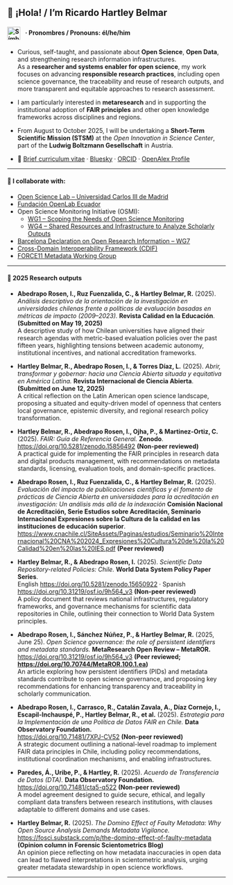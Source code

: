 ## 👋 ¡Hola! / I’m Ricardo Hartley Belmar 
#### <h4><img src="https://upload.wikimedia.org/wikipedia/commons/9/91/Neurodiversity_Symbol.svg" alt="Símbolo de neurodiversidad" width="30" style="vertical-align: middle; margin-right: 8px;" /> · Pronombres / Pronouns: él/he/him</h4>

- Curious, self-taught, and passionate about **Open Science**, **Open Data**, and strengthening research information infrastructures.  
As a **researcher and systems enabler for open science**, my work focuses on advancing **responsible research practices**, including open science governance, the traceability and reuse of research outputs, and more transparent and equitable approaches to research assessment.

- I am particularly interested in **metaresearch** and in supporting the institutional adoption of **FAIR principles** and other open knowledge frameworks across disciplines and regions.

- From August to October 2025, I will be undertaking a **Short-Term Scientific Mission (STSM)** at the *Open Innovation in Science Center*, part of the **Ludwig Boltzmann Gesellschaft** in Austria.

- 📄 [Brief curriculum vitae](https://docs.google.com/document/d/1S3UwXP_em17aMeoEodq1xexQ-PgyJBeP9n3v2gxIx3g/edit?usp=sharing) · [Bluesky](https://bsky.app/profile/ricardohartley.bsky.social) · [ORCID](https://orcid.org/0000-0002-2544-587X) · [OpenAlex Profile](https://openalex.org/A5077204313)

---
#### 🔭 I collaborate with:  

  - [Open Science Lab – Universidad Carlos III de Madrid](https://opensciencelab.uc3m.es)  
  - [Fundación OpenLab Ecuador](https://openlab.ec)  
  - Open Science Monitoring Initiative (OSMI):  
    - [WG1 – Scoping the Needs of Open Science Monitoring](https://open-science-monitoring.org/working-groups/wg1-scoping-the-needs-of-open-science-monitoring/)  
    - [WG4 – Shared Resources and Infrastructure to Analyze Scholarly Outputs](https://open-science-monitoring.org/working-groups/wg4-shared-resources-and-infrastructure-to-analyze-scholarly-outputs/)  
  - [Barcelona Declaration on Open Research Information – WG7](https://barcelona-declaration.org)
  - [Cross-Domain Interoperability Framework (CDIF)](https://worldfair-project.eu/cdif/)  
  - [FORCE11 Metadata Working Group](https://force11.org)

---

#### 📝 2025 Research outputs

- **Abedrapo Rosen, I., Ruz Fuenzalida, C., & Hartley Belmar, R.** (2025). *Análisis descriptivo de la orientación de la investigación en universidades chilenas frente a políticas de evaluación basadas en métricas de impacto (2009–2023).* **Revista Calidad en la Educación**. **(Submitted on May 19, 2025)**  
  A descriptive study of how Chilean universities have aligned their research agendas with metric-based evaluation policies over the past fifteen years, highlighting tensions between academic autonomy, institutional incentives, and national accreditation frameworks.

- **Hartley Belmar, R., Abedrapo Rosen, I., & Torres Díaz, L.** (2025). *Abrir, transformar y gobernar: hacia una Ciencia Abierta situada y equitativa en América Latina.* **Revista Internacional de Ciencia Abierta**. **(Submitted on June 12, 2025)**  
  A critical reflection on the Latin American open science landscape, proposing a situated and equity-driven model of openness that centers local governance, epistemic diversity, and regional research policy transformation.

- **Hartley Belmar, R., Abedrapo Rosen, I., Ojha, P., & Martinez-Ortiz, C.** (2025). *FAIR: Guía de Referencia General.* **Zenodo**.  
  https://doi.org/10.5281/zenodo.15856492 **(Non-peer reviewed)**  
  A practical guide for implementing the FAIR principles in research data and digital products management, with recommendations on metadata standards, licensing, evaluation tools, and domain-specific practices.

- **Abedrapo Rosen, I., Ruz Fuenzalida, C., & Hartley Belmar, R.** (2025). *Evaluación del
impacto de publicaciones científicas y el fomento de prácticas de Ciencia Abierta en universidades para
la acreditación en investigación: Un análisis más allá de la indexación* **Comisión Nacional de Acreditación, Serie Estudios sobre Acreditación, Seminario Internacional Expresiones sobre la Cultura de la calidad en las instituciones de educación superior**. https://www.cnachile.cl/SiteAssets/Paginas/estudios/Seminario%20Internacional%20CNA%202024_Expresiones%20Cultura%20de%20la%20Calidad%20en%20las%20IES.pdf **(Peer reviewed)**  

- **Hartley Belmar, R., & Abedrapo Rosen, I.** (2025). *Scientific Data Repository-related Policies: Chile.* **World Data System Policy Paper Series**.  
  English https://doi.org/10.5281/zenodo.15650922 · Spanish https://doi.org/10.31219/osf.io/9h564_v3 **(Non-peer reviewed)**  
  A policy document that reviews national infrastructures, regulatory frameworks, and governance mechanisms for scientific data repositories in Chile, outlining their connection to World Data System principles.

- **Abedrapo Rosen, I., Sánchez Núñez, P., & Hartley Belmar, R.** (2025, June 25). *Open Science governance: the role of persistent identifiers and metadata standards.* **MetaResearch Open Review – MetaROR.** https://doi.org/10.31219/osf.io/9h564_v3 **(Peer reviewed; https://doi.org/10.70744/MetaROR.100.1.ea)**  
  An article exploring how persistent identifiers (PIDs) and metadata standards contribute to open science governance, and proposing key recommendations for enhancing transparency and traceability in scholarly communication.

- **Abedrapo Rosen, I., Carrasco, R., Catalán Zavala, A., Díaz Cornejo, I., Escapil-Inchauspé, P., Hartley Belmar, R., et al.** (2025). *Estrategia para la Implementación de una Política de Datos FAIR en Chile.* **Data Observatory Foundation.**  
  https://doi.org/10.71481/7XPJ-CV52 **(Non-peer reviewed)**  
  A strategic document outlining a national-level roadmap to implement FAIR data principles in Chile, including policy recommendations, institutional coordination mechanisms, and enabling infrastructures.

- **Paredes, Á., Uribe, P., & Hartley, R.** (2025). *Acuerdo de Transferencia de Datos (DTA).* **Data Observatory Foundation.**  
  https://doi.org/10.71481/cta5-q522 **(Non-peer reviewed)**  
  A model agreement designed to guide secure, ethical, and legally compliant data transfers between research institutions, with clauses adaptable to different domains and use cases.

- **Hartley Belmar, R.** (2025). *The Domino Effect of Faulty Metadata: Why Open Source Analysis Demands Metadata Vigilance.*   
  https://fosci.substack.com/p/the-domino-effect-of-faulty-metadata **(Opinion column in Forensic Scientometrics Blog)**   
  An opinion piece reflecting on how metadata inaccuracies in open data can lead to flawed interpretations in scientometric analysis, urging greater metadata stewardship in open science workflows.

---
